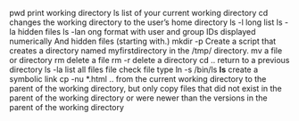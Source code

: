 pwd print working directory
ls list of your current working directory
cd changes the working directory to the user’s home directory
ls -l long list
ls -la  hidden files
ls -lan ong format with user and group IDs displayed numerically And hidden files (starting with.)
mkdir -p Create a script that creates a directory named myfirstdirectory in the /tmp/ directory.
mv a file or directory
rm delete a file
rm -r delete a directory
cd .. return to a previous directory
ls -la list all files
file check file type
ln -s /bin/ls __ls__ create a symbolic link
cp -nu *.html .. from the current working directory to the parent of the working directory, but only copy files that did not exist in the parent of the working directory or were newer than the versions in the parent of the working directory


